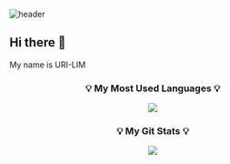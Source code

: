 ![header](https://capsule-render.vercel.app/api?type=${speech}&color=FFA500&height=${200}&section=header&text=HelloWorld!&fontSize=${30}&animation=blinking&fontColor=ffffff)

## Hi there 👋  
My name is URI-LIM

<h3 align="center">💡 My Most Used Languages 💡</h3>
<p align="center">
  <a href="https://github.com/Superi-01">
    <img align="center" src="https://github-readme-stats.vercel.app/api/top-langs/?username=Superi-01&layout=compact&hide_title=true&show_icons=true&theme=radical" />
  </a>
</p>

<h3 align="center">💡 My Git Stats 💡</h3>
<p align="center">
  <a href="https://github.com/Superi-01">
    <img align="center" src="https://github-readme-stats.vercel.app/api?username=Superi-01&hide_title=true&show_icons=true&theme=radical" />
  </a>
</p>
